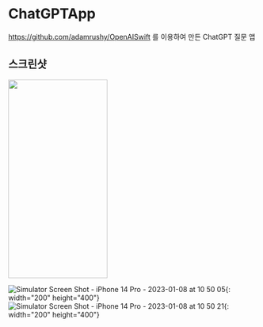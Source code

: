 ChatGPTApp
=============

https://github.com/adamrushy/OpenAISwift
를 이용하여 만든 ChatGPT 질문 앱

스크린샷
-------------
<img src = "https://user-images.githubusercontent.com/10498849/211177171-fbb492d9-311b-4237-b5ff-db5859738d6e.png" width="200" height="400">

![Simulator Screen Shot - iPhone 14 Pro - 2023-01-08 at 10 50 05](https://user-images.githubusercontent.com/10498849/211177171-fbb492d9-311b-4237-b5ff-db5859738d6e.png){: width="200" height="400"}
![Simulator Screen Shot - iPhone 14 Pro - 2023-01-08 at 10 50 21](https://user-images.githubusercontent.com/10498849/211177172-6a933e23-d9fe-41f0-9581-80d148d5af4b.png){: width="200" height="400"}
